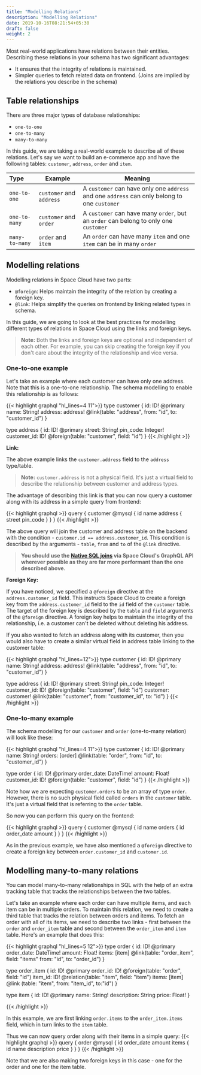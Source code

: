 ```yaml
---
title: "Modelling Relations"
description: "Modelling Relations"
date: 2019-10-16T08:21:54+05:30
draft: false
weight: 2
---
```


Most real-world applications have relations between their entities. Describing these relations in your schema has two significant advantages:

- It ensures that the integrity of relations is maintained.
- Simpler queries to fetch related data on frontend. (Joins are implied by the relations you describe in the schema)

## Table relationships

There are three major types of database relationships:

- `one-to-one`  
- `one-to-many`
- `many-to-many`

In this guide, we are taking a real-world example to describe all of these relations. Let's say we want to build an e-commerce app and have the following tables: `customer`, `address`, `order` and `item`.

| Type           | Example                  | Meaning                                                                                      |
|:---------------|--------------------------|----------------------------------------------------------------------------------------------|
| `one-to-one`   | `customer` and `address` | A `customer` can have only one `address` and one `address` can only belong to one `customer` |
| `one-to-many`  | `customer` and `order`   | A `customer` can have many `order`, but an `order` can belong to only one `customer`           |
| `many-to-many` | `order` and `item`       | An `order` can have many `item` and one `item` can be in many `order`                        |

## Modelling relations

Modelling relations in Space Cloud have two parts:

- `@foreign`: Helps maintain the integrity of the relation by creating a foreign key.
- `@link`: Helps simplify the queries on frontend by linking related types in schema.

In this guide, we are going to look at the best practices for modelling different types of relations in Space Cloud using the links and foreign keys. 

> **Note:** Both the links and foreign keys are optional and independent of each other. For example, you can skip creating the foreign key if you don't care about the integrity of the relationship and vice versa.

### One-to-one example

Let's take an example where each customer can have only one address. Note that this is a one-to-one relationship. The schema modelling to enable this relationship is as follows:

{{< highlight graphql "hl_lines=4 11">}}
type customer {
  id: ID! @primary
  name: String!
  address: address! @link(table: "address", from: "id", to: "customer_id")
}

type address {
  id: ID! @primary
  street: String!
  pin_code: Integer!
  customer_id: ID! @foreign(table: "customer", field: "id")
}
{{< /highlight >}}

**Link:**

The above example links the `customer.address` field to the `address` type/table. 

> **Note:** `customer.address` is not a physical field. It's just a virtual field to describe the relationship between customer and address types.

The advantage of describing this link is that you can now query a customer along with its address in a simple query from frontend:

{{< highlight graphql >}}
query {
  customer @mysql {
    id
    name
    address {
      street
      pin_code
    }
  }
}
{{< /highlight >}}

The above query will join the customer and address table on the backend with the condition - `customer.id == address.customer_id`. This condition is described by the arguments - `table`, `from` and `to` of the `@link` directive.

> **You should use the [Native SQL joins](/storage/database/queries/joins#native-sql-joins) via Space Cloud's GraphQL API wherever possible as they are far more performant than the one described above.**

**Foreign Key:**

If you have noticed, we specified a `@foreign` directive at the `address.customer_id` field. This instructs Space Cloud to create a foreign key from the `address.customer_id` field to the `id` field of the `customer` table. The target of the foreign key is described by the `table` and `field` arguments of the `@foreign` directive. A foreign key helps to maintain the integrity of the relationship, i.e. a customer can't be deleted without deleting his address.

If you also wanted to fetch an address along with its customer, then you would also have to create a similar virtual field in address table linking to the customer table:

{{< highlight graphql "hl_lines=12">}}
type customer {
  id: ID! @primary
  name: String!
  address: address! @link(table: "address", from: "id", to: "customer_id")
}

type address {
  id: ID! @primary
  street: String!
  pin_code: Integer!
  customer_id: ID! @foreign(table: "customer", field: "id")
  customer: customer! @link(table: "customer", from: "customer_id", to: "id")
}
{{< /highlight >}}

### One-to-many example

The schema modelling for our `customer` and `order` (one-to-many relation) will look like these:

{{< highlight graphql "hl_lines=4 11">}}
type customer {
  id: ID! @primary
  name: String!
  orders: [order] @link(table: "order", from: "id", to: "customer_id")
}

type order {
  id: ID! @primary
  order_date: DateTime!
  amount: Float!
  customer_id: ID! @foreign(table: "customer", field: "id")
}
{{< /highlight >}}

Note how we are expecting `customer.orders` to be an array of type `order`. However, there is no such physical field called `orders` in the `customer` table. It's just a virtual field that is referring to the `order` table. 

So now you can perform this query on the frontend:

{{< highlight graphql >}}
query {
  customer @mysql {
    id
    name
    orders {
      id
      order_date
      amount
    }
  }
}
{{< /highlight >}}

As in the previous example, we have also mentioned a `@foreign` directive to create a foreign key between `order.customer_id` and `customer.id`.

## Modelling many-to-many relations

You can model many-to-many relationships in SQL with the help of an extra tracking table that tracks the relationships between the two tables. 

Let's take an example where each order can have multiple items, and each item can be in multiple orders. To maintain this relation, we need to create a third table that tracks the relation between orders and items. To fetch an order with all of its items, we need to describe two links - first between the `order` and `order_item` table and second between the `order_item` and `item` table. Here's an example that does this:

{{< highlight graphql "hl_lines=5 12">}}
type order {
  id: ID! @primary
  order_date: DateTime!
  amount: Float!
  items: [item] @link(table: "order_item", field: "items" from: "id", to: "order_id")
}

type order_item {
  id: ID! @primary
  order_id: ID! @foreign(table: "order", field: "id")
  item_id: ID! @relation(table: "item", field: "item")
  items: [item] @link (table: "item", from: "item_id", to:"id")
}

type item {
  id: ID! @primary
  name: String!
  description: String
  price: Float!
}

{{< /highlight >}}

In this example, we are first linking `order.items` to the `order_item.items` field, which in turn links to the `item` table. 

Thus we can now query order along with their items in a simple query:
{{< highlight graphql >}}
query {
  order @mysql {
    id
    order_date
    amount
    items {
      id
      name
      description
      price
    }
  }
}
{{< /highlight >}}

Note that we are also making two foreign keys in this case - one for the order and one for the item table. 
